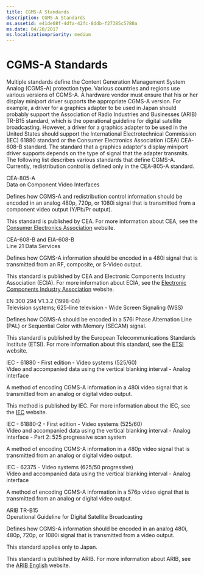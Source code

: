 ```yaml
---
title: CGMS-A Standards
description: CGMS-A Standards
ms.assetid: e41de08f-4dfa-42fc-8ddb-f27385c5780a
ms.date: 04/20/2017
ms.localizationpriority: medium
---
```


# CGMS-A Standards


Multiple standards define the Content Generation Management System Analog (CGMS-A) protection type. Various countries and regions use various versions of CGMS-A. A hardware vendor must ensure that his or her display miniport driver supports the appropriate CGMS-A version. For example, a driver for a graphics adapter to be used in Japan should probably support the Association of Radio Industries and Businesses (ARIB) TR-B15 standard, which is the operational guideline for digital satellite broadcasting. However, a driver for a graphics adapter to be used in the United States should support the International Electrotechnical Commission (IEC) 61880 standard or the Consumer Electronics Association (CEA) CEA-608-B standard. The standard that a graphics adapter's display miniport driver supports depends on the type of signal that the adapter transmits. The following list describes various standards that define CGMS-A. Currently, redistribution control is defined only in the CEA-805-A standard.

<span id="CEA-805-A"></span><span id="cea-805-a"></span>CEA-805-A  
Data on Component Video Interfaces

Defines how CGMS-A and redistribution control information should be encoded in an analog 480p, 720p, or 1080i signal that is transmitted from a component video output (Y/Pb/Pr output).

This standard is published by CEA. For more information about CEA, see the [Consumer Electronics Association](https://go.microsoft.com/fwlink/p/?linkid=71276) website.

<span id="CEA-608-B_and_EIA-608-B"></span><span id="cea-608-b_and_eia-608-b"></span><span id="CEA-608-B_AND_EIA-608-B"></span>CEA-608-B and EIA-608-B  
Line 21 Data Services

Defines how CGMS-A information should be encoded in a 480i signal that is transmitted from an RF, composite, or S-Video output.

This standard is published by CEA and Electronic Components Industry Association (ECIA). For more information about ECIA, see the [Electronic Components Industry Association](https://go.microsoft.com/fwlink/p/?linkid=71278) website.

<span id="EN_300_294_V1.3.2__1998-04_"></span><span id="en_300_294_v1.3.2__1998-04_"></span>EN 300 294 V1.3.2 (1998-04)  
Television systems; 625-line television - Wide Screen Signaling (WSS)

Defines how CGMS-A should be encoded in a 576i Phase Alternation Line (PAL) or Sequential Color with Memory (SECAM) signal.

This standard is published by the European Telecommunications Standards Institute (ETSI). For more information about this standard, see the [ETSI](https://go.microsoft.com/fwlink/p/?linkid=26364) website.

<span id="IEC_-_61880_-_First_edition_-_Video_systems__525_60_"></span><span id="iec_-_61880_-_first_edition_-_video_systems__525_60_"></span><span id="IEC_-_61880_-_FIRST_EDITION_-_VIDEO_SYSTEMS__525_60_"></span>IEC - 61880 - First edition - Video systems (525/60)  
Video and accompanied data using the vertical blanking interval - Analog interface

A method of encoding CGMS-A information in a 480i video signal that is transmitted from an analog or digital video output.

This method is published by IEC. For more information about the IEC, see the [IEC](https://go.microsoft.com/fwlink/p/?linkid=8732) website.

<span id="IEC_-_61880-2_-_First_edition_-_Video_systems__525_60__"></span><span id="iec_-_61880-2_-_first_edition_-_video_systems__525_60__"></span><span id="IEC_-_61880-2_-_FIRST_EDITION_-_VIDEO_SYSTEMS__525_60__"></span>IEC - 61880-2 - First edition - Video systems (525/60)   
Video and accompanied data using the vertical blanking interval - Analog interface - Part 2: 525 progressive scan system

A method of encoding CGMS-A information in a 480p video signal that is transmitted from an analog or digital video output.

<span id="IEC_-_62375_-_Video_systems__625_50_progressive_"></span><span id="iec_-_62375_-_video_systems__625_50_progressive_"></span><span id="IEC_-_62375_-_VIDEO_SYSTEMS__625_50_PROGRESSIVE_"></span>IEC - 62375 - Video systems (625/50 progressive)  
Video and accompanied data using the vertical blanking interval - Analog interface

A method of encoding CGMS-A information in a 576p video signal that is transmitted from an analog or digital video output.

<span id="ARIB_TR-B15"></span><span id="arib_tr-b15"></span>ARIB TR-B15  
Operational Guideline for Digital Satellite Broadcasting

Defines how CGMS-A information should be encoded in an analog 480i, 480p, 720p, or 1080i signal that is transmitted from a video output.

This standard applies only to Japan.

This standard is published by ARIB. For more information about ARIB, see the [ARIB English](https://go.microsoft.com/fwlink/p/?linkid=71283) website.

 

 





